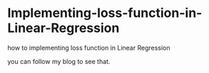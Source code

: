 # Implementing-loss-function-in-Linear-Regression
how to implementing loss function in Linear Regression

you can follow my blog to see that.
